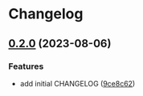 # Changelog

## [0.2.0](https://github.com/nozomiishii/configs/compare/nozo-v0.1.0...nozo-v0.2.0) (2023-08-06)


### Features

* add initial CHANGELOG ([9ce8c62](https://github.com/nozomiishii/configs/commit/9ce8c62626daccb52d6855312820188fbb069a18))
